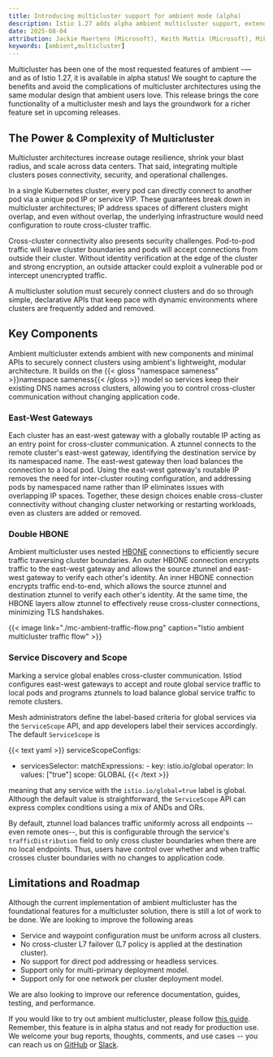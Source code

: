 ```yaml
---
title: Introducing multicluster support for ambient mode (alpha)
description: Istio 1.27 adds alpha ambient multicluster support, extending ambient's familiar lightweight, modular architecture to deliver secure connectivity, discovery and load balancing across clusters.
date: 2025-08-04
attribution: Jackie Maertens (Microsoft), Keith Mattix (Microsoft), Mikhail Krinkin (Microsoft), Steven Jin (Microsoft)
keywords: [ambient,multicluster]
---
```


Multicluster has been one of the most requested features of ambient -— and as of Istio 1.27, it is available in alpha status!
We sought to capture the benefits and avoid the complications of multicluster architectures using the same modular design that ambient users love.
This release brings the core functionality of a multicluster mesh and lays the groundwork for a richer feature set in upcoming releases.

## The Power & Complexity of Multicluster

Multicluster architectures increase outage resilience, shrink your blast radius, and scale across data centers.
That said, integrating multiple clusters poses connectivity, security, and operational challenges.

In a single Kubernetes cluster, every pod can directly connect to another pod via a unique pod IP or service VIP.
These guarantees break down in multicluster architectures;
IP address spaces of different clusters might overlap,
and even without overlap, the underlying infrastructure would need configuration to route cross-cluster traffic.

Cross-cluster connectivity also presents security challenges.
Pod-to-pod traffic will leave cluster boundaries and pods will accept connections from outside their cluster.
Without identity verification at the edge of the cluster and strong encryption,
an outside attacker could exploit a vulnerable pod or intercept unencrypted traffic.

A multicluster solution must securely connect clusters and do so
through simple, declarative APIs that keep pace with dynamic environments where clusters are frequently added and removed.

## Key Components

Ambient multicluster extends ambient with new components and minimal APIs to
securely connect clusters using ambient's lightweight, modular architecture.
It builds on the {{< gloss "namespace sameness" >}}namespace sameness{{< /gloss >}} model
so services keep their existing DNS names across clusters, allowing you to control cross-cluster communication without changing application code.

### East-West Gateways

Each cluster has an east-west gateway with a globally routable IP acting as an entry point for cross-cluster communication.
A ztunnel connects to the remote cluster's east-west gateway, identifying the destination service by its namespaced name.
The east-west gateway then load balances the connection to a local pod.
Using the east-west gateway's routable IP removes the need for inter-cluster routing configuration,
and addressing pods by namespaced name rather than IP eliminates issues with overlapping IP spaces.
Together, these design choices enable cross-cluster connectivity without changing cluster networking or restarting workloads,
even as clusters are added or removed.

### Double HBONE

Ambient multicluster uses nested [HBONE](https://istio.io/latest/docs/ambient/architecture/hbone/) connections to efficiently secure traffic traversing cluster boundaries.
An outer HBONE connection encrypts traffic to the east-west gateway and allows the source ztunnel and east-west gateway to verify each other's identity.
An inner HBONE connection encrypts traffic end-to-end, which allows the source ztunnel and destination ztunnel to verify each other's identity.
At the same time, the HBONE layers allow ztunnel to effectively reuse cross-cluster connections, minimizing TLS handshakes.

{{< image link="./mc-ambient-traffic-flow.png" caption="Istio ambient multicluster traffic flow" >}}

### Service Discovery and Scope

Marking a service global enables cross-cluster communication.
Istiod configures east-west gateways to accept and route global service traffic to local pods and
programs ztunnels to load balance global service traffic to remote clusters.

Mesh administrators define the label-based criteria for global services via the `ServiceScope` API,
and app developers label their services accordingly.
The default `ServiceScope` is

{{< text yaml >}}
serviceScopeConfigs:
  - servicesSelector:
      matchExpressions:
        - key: istio.io/global
          operator: In
          values: ["true"]
    scope: GLOBAL
{{< /text >}}

meaning that any service with the `istio.io/global=true` label is global.
Although the default value is straightforward, the `ServiceScope` API can express complex conditions using a mix of ANDs and ORs.

By default, ztunnel load balances traffic uniformly across all endpoints --even remote ones--,
but this is configurable through the service's `trafficDistribution` field to only cross cluster boundaries when there are no local endpoints.
Thus, users have control over whether and when traffic crosses cluster boundaries with no changes to application code.

## Limitations and Roadmap

Although the current implementation of ambient multicluster has the foundational features for a multicluster solution,
there is still a lot of work to be done.
We are looking to improve the following areas

* Service and waypoint configuration must be uniform across all clusters.
* No cross-cluster L7 failover (L7 policy is applied at the destination cluster).
* No support for direct pod addressing or headless services.
* Support only for multi-primary deployment model.
* Support only for one network per cluster deployment model.

We are also looking to improve our reference documentation, guides, testing, and performance.

If you would like to try out ambient multicluster, please follow [this guide](/docs/ambient/install/multicluster).
Remember, this feature is in alpha status and not ready for production use.
We welcome your bug reports, thoughts, comments, and use cases -- you can reach us on [GitHub](https://github.com/istio/istio) or [Slack](https://istio.slack.com/).
